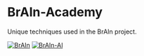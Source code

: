 # BrAIn-Academy
Unique techniques used in the BrAIn project.

<a href="https://resimlink.com/hcl48mk2" title="BrAIn"><img src="https://r.resimlink.com/hcl48mk2.png" title="BrAIn" alt="BrAIn"></a>
<a href="https://resimlink.com/FWILR4cQ" title="BrAIn-AI"><img src="https://r.resimlink.com/FWILR4cQ.png" title="BrAIn-AI" alt="BrAIn-AI"></a>
